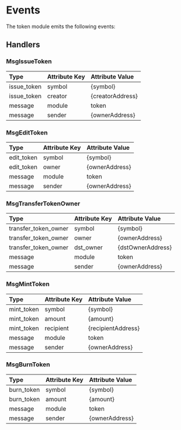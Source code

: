 <!--
order: 3
-->

# Events

The token module emits the following events:

## Handlers

### MsgIssueToken

| Type        | Attribute Key | Attribute Value  |
|:------------|:--------------|:-----------------|
| issue_token | symbol        | {symbol}         |
| issue_token | creator       | {creatorAddress} |
| message     | module        | token            |
| message     | sender        | {ownerAddress}   |

### MsgEditToken

| Type       | Attribute Key | Attribute Value |
|:-----------|:--------------|:----------------|
| edit_token | symbol        | {symbol}        |
| edit_token | owner         | {ownerAddress}  |
| message    | module        | token           |
| message    | sender        | {ownerAddress}  |

### MsgTransferTokenOwner

| Type                 | Attribute Key | Attribute Value   |
|:---------------------|:--------------|:------------------|
| transfer_token_owner | symbol        | {symbol}          |
| transfer_token_owner | owner         | {ownerAddress}    |
| transfer_token_owner | dst_owner     | {dstOwnerAddress} |
| message              | module        | token             |
| message              | sender        | {ownerAddress}    |

### MsgMintToken

| Type       | Attribute Key | Attribute Value    |
|:-----------|:--------------|:-------------------|
| mint_token | symbol        | {symbol}           |
| mint_token | amount        | {amount}           |
| mint_token | recipient     | {recipientAddress} |
| message    | module        | token              |
| message    | sender        | {ownerAddress}     |

### MsgBurnToken

| Type       | Attribute Key | Attribute Value |
|:-----------|:--------------|:----------------|
| burn_token | symbol        | {symbol}        |
| burn_token | amount        | {amount}        |
| message    | module        | token           |
| message    | sender        | {ownerAddress}  |

